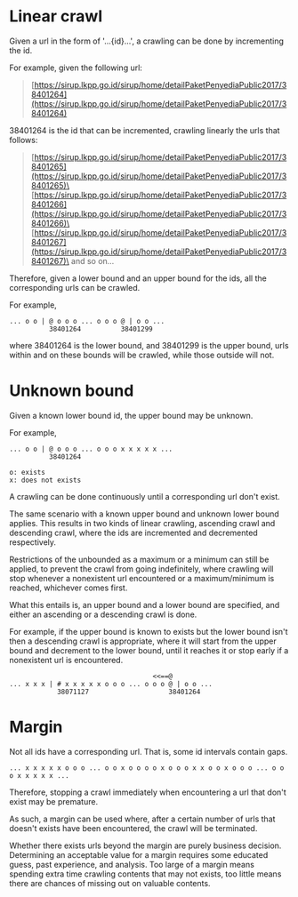 # Linear crawl

Given a url in the form of '...{id}...', a crawling can be done by incrementing the id.

For example, given the following url:

> [https://sirup.lkpp.go.id/sirup/home/detailPaketPenyediaPublic2017/38401264](https://sirup.lkpp.go.id/sirup/home/detailPaketPenyediaPublic2017/38401264)

38401264 is the id that can be incremented, crawling linearly the urls that follows:

> [https://sirup.lkpp.go.id/sirup/home/detailPaketPenyediaPublic2017/38401265](https://sirup.lkpp.go.id/sirup/home/detailPaketPenyediaPublic2017/38401265)\
> [https://sirup.lkpp.go.id/sirup/home/detailPaketPenyediaPublic2017/38401266](https://sirup.lkpp.go.id/sirup/home/detailPaketPenyediaPublic2017/38401266)\
> [https://sirup.lkpp.go.id/sirup/home/detailPaketPenyediaPublic2017/38401267](https://sirup.lkpp.go.id/sirup/home/detailPaketPenyediaPublic2017/38401267)\
> and so on...

Therefore, given a lower bound and an upper bound for the ids, all the corresponding urls can be crawled.

For example,
```
... o o | @ o o o ... o o o @ | o o ...
          38401264          38401299
```
where 38401264 is the lower bound, and 38401299 is the upper bound, urls within and on these bounds will be crawled, while those outside will not.

# Unknown bound

Given a known lower bound id, the upper bound may be unknown.

For example,
```
... o o | @ o o o ... o o o x x x x x ...
          38401264

o: exists
x: does not exists
```

A crawling can be done continuously until a corresponding url don't exist.

The same scenario with a known upper bound and unknown lower bound applies. This results in two kinds of linear crawling, ascending crawl and descending crawl, where the ids are incremented and decremented respectively.

Restrictions of the unbounded as a maximum or a minimum can still be applied, to prevent the crawl from going indefinitely, where crawling will stop whenever a nonexistent url encountered or a maximum/minimum is reached, whichever comes first.

What this entails is, an upper bound and a lower bound are specified, and either an ascending or a descending crawl is done.

For example, if the upper bound is known to exists but the lower bound isn't then a descending crawl is appropriate, where it will start from the upper bound and decrement to the lower bound, until it reaches it or stop early if a nonexistent url is encountered.

```
                                    <<==@
... x x x | # x x x x x o o o ... o o o @ | o o ...
            38071127                    38401264
```

# Margin

Not all ids have a corresponding url. That is, some id intervals contain gaps.

```
... x x x x x o o o ... o o x o o o o x o o o x x o o x o o o ... o o o x x x x x ...
```

Therefore, stopping a crawl immediately when encountering a url that don't exist may be premature.

As such, a margin can be used where, after a certain number of urls that doesn't exists have been encountered, the crawl will be terminated.

Whether there exists urls beyond the margin are purely business decision. Determining an acceptable value for a margin requires some educated guess, past experience, and analysis. Too large of a margin means spending extra time crawling contents that may not exists, too little means there are chances of missing out on valuable contents.
